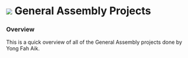 # ![](https://ga-dash.s3.amazonaws.com/production/assets/logo-9f88ae6c9c3871690e33280fcf557f33.png) General Assembly Projects

### Overview
This is a quick overview of all of the General Assembly projects done by Yong Fah Aik.
